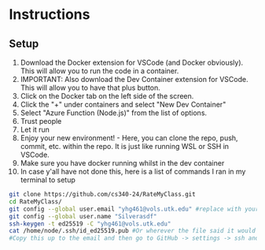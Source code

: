 # Instructions

## Setup

1. Download the Docker extension for VSCode (and Docker obviously). This will allow you to run the code in a container.
2. IMPORTANT: Also download the Dev Container extension for VSCode. This will allow you to have that plus button.
3. Click on the Docker tab on the left side of the screen.
4. Click the "+" under containers and select "New Dev Container"
5. Select "Azure Function (Node.js)" from the list of options.
6. Trust people
7. Let it run
8. Enjoy your new environment! - Here, you can clone the repo, push, commit, etc. within the repo. It is just like running WSL or SSH in VSCode.
9. Make sure you have docker running whilst in the dev container
10. In case y'all have not done this, here is a list of commands I ran in my terminal to setup

```bash
git clone https://github.com/cs340-24/RateMyClass.git
cd RateMyClass/
git config --global user.email "yhg461@vols.utk.edu" #replace with your info anytime you see my email (obviously)
git config --global user.name "Silverasdf"
ssh-keygen -t ed25519 -C "yhg461@vols.utk.edu" 
cat /home/node/.ssh/id_ed25519.pub #Or wherever the file said it would be -- important to print the public key
#Copy this up to the email and then go to GitHub -> settings -> ssh and gpg keys -> new ssh key then paste the key in the box
```
